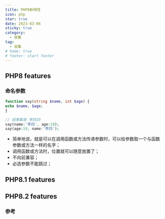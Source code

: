 ```yaml
---
title: PHP8新特性
icon: php
star: true
date: 2023-03-06
sticky: true
category:
  - 收集
tag:
  - 收集
# home: true
# footer: start footer
---
```


## PHP8 features

### 命名参数

```php
function say(string $name, int $age) {
echo $name, $age;
}

// 结果都是 李四19
say(name:'李四', age:19);
say(age:19, name:'李四');
```
* 简单地说，就是可以在调用函数或方法传递参数时，可以给参数取一个与函数参数或方法一样的名字；
* 调用函数或方法时，位置就可以随意放置了；
* 不向前兼容；
* 必选参数不能跳过；


## PHP8.1 features


## PHP8.2 features


### 参考
